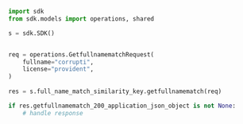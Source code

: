 <!-- Start SDK Example Usage -->
```python
import sdk
from sdk.models import operations, shared

s = sdk.SDK()


req = operations.GetfullnamematchRequest(
    fullname="corrupti",
    license="provident",
)
    
res = s.full_name_match_similarity_key.getfullnamematch(req)

if res.getfullnamematch_200_application_json_object is not None:
    # handle response
```
<!-- End SDK Example Usage -->